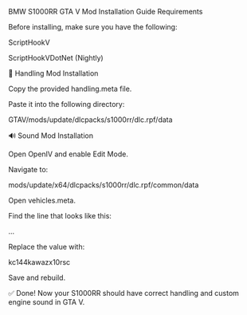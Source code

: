 BMW S1000RR GTA V Mod Installation Guide
Requirements

Before installing, make sure you have the following:

ScriptHookV

ScriptHookVDotNet (Nightly)

📂 Handling Mod Installation

Copy the provided handling.meta file.

Paste it into the following directory:

GTAV/mods/update/dlcpacks/s1000rr/dlc.rpf/data

🔊 Sound Mod Installation

Open OpenIV and enable Edit Mode.

Navigate to:

mods/update/x64/dlcpacks/s1000rr/dlc.rpf/common/data


Open vehicles.meta.

Find the line that looks like this:

<audioNameHash>...</audioNameHash>


Replace the value with:

<audioNameHash>kc144kawazx10rsc</audioNameHash>


Save and rebuild.

✅ Done! Now your S1000RR should have correct handling and custom engine sound in GTA V.

